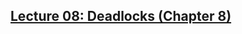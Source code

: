 ## [Lecture 08: Deadlocks (Chapter 8)](https://github.com/missystem/cis415review/blob/master/lecture-8-deadlocks.pdf)

